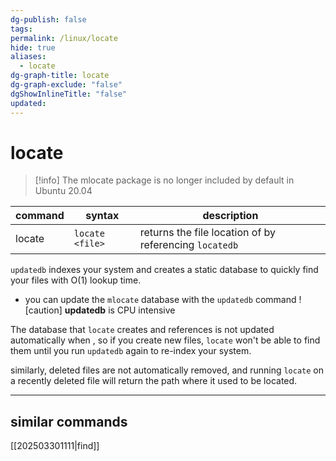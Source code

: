 ```yaml
---
dg-publish: false
tags: 
permalink: /linux/locate
hide: true
aliases:
  - locate
dg-graph-title: locate
dg-graph-exclude: "false"
dgShowInlineTitle: "false"
updated:
---
```

# locate
>[!info]  The mlocate package is no longer included by default in  Ubuntu 20.04

| command | syntax          | description                                                   |
| ------- | --------------- | ------------------------------------------------------------- |
| locate  | `locate <file>` | returns the file location of <file> by referencing `locatedb` |

`updatedb` indexes your system and creates a static database to quickly find your files with O(1) lookup time. 
* you can update the `mlocate` database with the `updatedb` command
![caution] **updatedb** is CPU intensive

The database that `locate` creates and references is not updated automatically when , so if you create new files, `locate` won't be able to find them until you run `updatedb` again to re-index your system.

similarly, deleted files are not automatically removed, and running `locate` on a recently deleted file will return the path where it used to be located. 

-----
## similar commands
[[202503301111|find]]